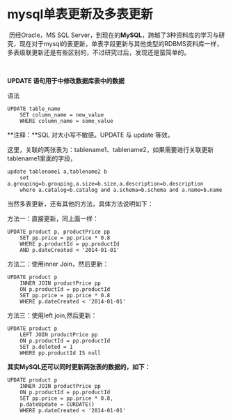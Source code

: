 #  mysql单表更新及多表更新

​        历经Oracle，MS SQL Server，到现在的**MySQL**，跨越了3种资料库的学习与研究，现在对于mysql的表更新，单表字段更新与其他类型的RDBMS资料库一样，多表级联更新还是有些区别的，不过研究过后，发现还是蛮简单的。

​      

**UPDATE 语句用于中修改数据库表中的数据**

语法

```mysql
UPDATE table_name
	SET column_name = new_value
	WHERE column_name = some_value
```

**注释：**SQL 对大小写不敏感。UPDATE 与 update 等效。

 

这里，关联的两张表为：tablename1、tablename2，如果需要进行关联更新tablename1里面的字段，

```mysql
update tablename1 a,tablename2 b
	set a.grouping=b.grouping,a.size=b.size,a.description=b.description
 	where a.catalog=b.catalog and a.schema=b.schema and a.name=b.name 
```

当然多表更新，还有其他的方法，具体方法说明如下：

方法一：直接更新，同上面一样：

```mysql
UPDATE product p, productPrice pp  
	SET pp.price = pp.price * 0.8  
	WHERE p.productId = pp.productId  
	AND p.dateCreated < '2014-01-01' 
```

方法二：使用inner Join，然后更新：

```mysql
UPDATE product p  
	INNER JOIN productPrice pp  
	ON p.productId = pp.productId  
	SET pp.price = pp.price * 0.8  
	WHERE p.dateCreated < '2014-01-01'  
```

方法三：使用left join,然后更新：

```mysql
UPDATE product p  
	LEFT JOIN productPrice pp  
	ON p.productId = pp.productId  
	SET p.deleted = 1  
	WHERE pp.productId IS null  
```

**其实MySQL还可以同时更新两张表的数据的，如下：**

```mysql
UPDATE product p  
	INNER JOIN productPrice pp  
	ON p.productId = pp.productId  
	SET pp.price = pp.price * 0.8,  
	p.dateUpdate = CURDATE()  
	WHERE p.dateCreated < '2014-01-01' 
```





 

 